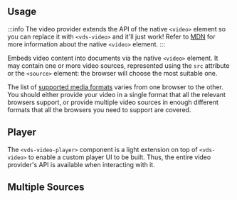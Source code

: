 ## Usage

:::info
The video provider extends the API of the native `<video>` element so you can replace
it with `<vds-video>` and it'll just work! Refer to [MDN](https://developer.mozilla.org/en-US/docs/Web/HTML/Element/video)
for more information about the native `<video>` element.
:::

Embeds video content into documents via the native `<video>` element. It may contain
one or more video sources, represented using the `src` attribute or the `<source>` element: the
browser will choose the most suitable one.

The list of [supported media formats](https://developer.mozilla.org/en-US/docs/Web/Media/Formats)
varies from one browser to the other. You should either provide your video in a single format
that all the relevant browsers support, or provide multiple video sources in enough different
formats that all the browsers you need to support are covered.

<slot name="usage" />

## Player

The `<vds-video-player>` component is a light extension on top of `<vds-video>` to enable a custom
player UI to be built. Thus, the entire video provider's API is available when interacting with it.

<slot name="player" />

## Multiple Sources

<slot name="multiple-sources" />
